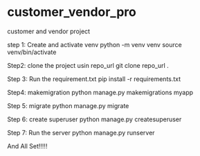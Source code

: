 # customer_vendor_pro
customer and vendor project

step 1: Create and activate venv
python -m venv venv
source venv/bin/activate

Step2: clone the project usin repo_url
git clone repo_url .

Step 3: Run the requirement.txt
pip install -r requirements.txt

Step4: makemigration
python manage.py makemigrations myapp

Step 5: migrate
python manage.py migrate

Step 6: create superuser
python manage.py createsuperuser

Step 7: Run the server
python manage.py runserver


And All Set!!!!!

